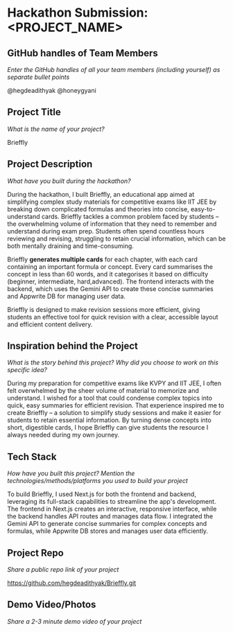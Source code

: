 # Hackathon Submission: <PROJECT_NAME>

## GitHub handles of Team Members  
_Enter the GitHub handles of all your team members (including yourself) as separate bullet points_

@hegdeadithyak
@honeygyani

## Project Title
_What is the name of your project?_

Brieffly

## Project Description    
_What have you built during the hackathon?_

During the hackathon, I built Brieffly, an educational app aimed at simplifying complex study materials for competitive exams like IIT JEE by breaking down complicated formulas and theories into concise, easy-to-understand cards. Brieffly tackles a common problem faced by students – the overwhelming volume of information that they need to remember and understand during exam prep. Students often spend countless hours reviewing and revising, struggling to retain crucial information, which can be both mentally draining and time-consuming.

Brieffly **generates multiple cards** for each chapter, with each card containing an important formula or concept. Every card summarises the concept in less than 60 words, and it categorises it based on difficulty (beginner, intermediate, hard,advanced). The frontend interacts with the backend, which uses the Gemini API to create these concise summaries and Appwrite DB for managing user data.

Brieffly is designed to make revision sessions more efficient, giving students an effective tool for quick revision with a clear, accessible layout and efficient content delivery.


## Inspiration behind the Project  
_What is the story behind this project? Why did you choose to work on this specific idea?_

During my preparation for competitive exams like KVPY and IIT JEE, I often felt overwhelmed by the sheer volume of material to memorize and understand. I wished for a tool that could condense complex topics into quick, easy summaries for efficient revision. That experience inspired me to create Brieffly – a solution to simplify study sessions and make it easier for students to retain essential information. By turning dense concepts into short, digestible cards, I hope Brieffly can give students the resource I always needed during my own journey.

## Tech Stack    
_How have you built this project? Mention the technologies/methods/platforms you used to build your project_

To build Brieffly, I used Next.js for both the frontend and backend, leveraging its full-stack capabilities to streamline the app's development. The frontend in Next.js creates an interactive, responsive interface, while the backend handles API routes and manages data flow. I integrated the Gemini API to generate concise summaries for complex concepts and formulas, while Appwrite DB stores and manages user data efficiently.

## Project Repo  
_Share a public repo link of your project_

https://github.com/hegdeadithyak/Brieffly.git

## Demo Video/Photos  
_Share a 2-3 minute demo video of your project_

